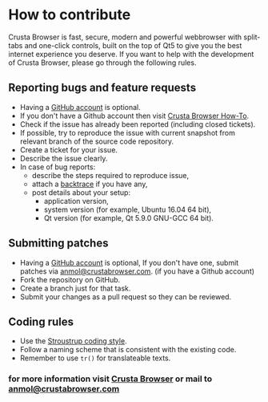 # How to contribute
Crusta Browser is fast, secure, modern and powerful webbrowser with split-tabs and one-click controls, built on the top of Qt5 to give you the best internet experience you deserve.
If you want to help with the development of Crusta Browser, please go through the following rules.

## Reporting bugs and feature requests

* Having a [GitHub account](https://github.com/signup/free) is optional.
* If you don't have a Github account then visit [Crusta Browser How-To](http://crustabrowser.com/howto#report).
* Check if the issue has already been reported (including closed tickets).
* If possible, try to reproduce the issue with current snapshot from relevant branch of the source code repository.
* Create a ticket for your issue.
* Describe the issue clearly.
* In case of bug reports:
  * describe the steps required to reproduce issue,
  * attach a [backtrace](http://en.wikipedia.org/wiki/Stack_trace) if you have any,
  * post details about your setup:
    * application version,
    * system version (for example, Ubuntu 16.04 64 bit),
    * Qt version (for example, Qt 5.9.0 GNU-GCC 64 bit).

## Submitting patches

* Having a [GitHub account](https://github.com/signup/free) is optional, If you don't have one, submit patches via anmol@crustabrowser.com.
(if you have a Github account)
* Fork the repository on GitHub.
* Create a branch just for that task.
* Submit your changes as a pull request so they can be reviewed.

## Coding rules

* Use the [Stroustrup coding style](https://en.wikipedia.org/wiki/Indent_style#Variant:_Stroustrup).
* Follow a naming scheme that is consistent with the existing code.
* Remember to use ``tr()`` for translateable texts.

### for more information visit [Crusta Browser](http://crustabrowser.com) or mail to anmol@crustabrowser.com
